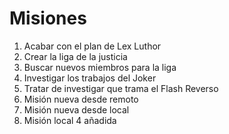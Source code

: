 # Misiones

1. Acabar con el plan de Lex Luthor
2. Crear la liga de la justicia
3. Buscar nuevos miembros para la liga
4. Investigar los trabajos del Joker
5. Tratar de investigar que trama el Flash Reverso
6. Misión nueva desde remoto
7. Misión nueva desde local
8. Misión local 4 añadida

